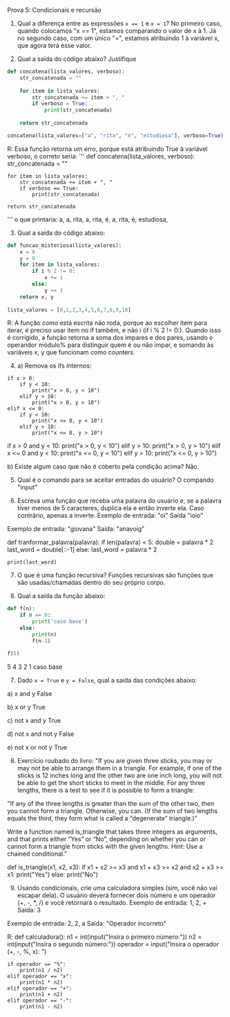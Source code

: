 Prova 5: Condicionais e recursão

1. Qual a diferença entre as expressões `x == 1` e `x = 1`?
No primeiro caso, quando colocamos "x == 1", estamos comparando o valor de x à 1. Já no segundo caso, com um único "=", estamos atribuindo 1 à variável x, que agora terá esse valor.


2. Qual a saída do código abaixo? Justifique

```python
def concatena(lista_valores, verboso):
	str_concatenada = ""
	
	for item in lista_valores:
		str_concatenada += item + ", "
		if verboso = True:
			print(str_concatenada)
			
	return str_concatenada 

concatena(lista_valores=["a", "rita", "é", "estudiosa"], verboso=True)
```  
R: Essa função retorna um erro, porque está atribuindo True à variável verboso, o correto seria:
'''
def concatena(lista_valores, verboso):
	str_concatenada = ""
	
	for item in lista_valores:
		str_concatenada += item + ", "
		if verboso == True:
			print(str_concatenada)
			
	return str_concatenada 
'''
o que printaria:
a, 
a, rita, 
a, rita, é, 
a, rita, é, estudiosa, 

3. Qual a saída do código abaixo:
```python
def funcao_misteriosa(lista_valores):
	x = 0
	y = 0
	for item in lista_valores:
		if i % 2 != 0:
			x += 1
		else:
			y += 1
	return x, y
	
lista_valores = [0,1,2,3,4,5,6,7,8,9,10]
```
R: A função como está escrita não roda, porque ao escolher item para iterar, é preciso usar item no if também, e não i (if i % 2 != 0:). Quando isso é corrigido, a função retorna a soma dos impares e dos pares, 
usando o operandor módulo% para distinguir quem é ou não impar, e somando às variáveis x, y que funcionam como counters.


4. a) Remova os ifs internos:
```
if x > 0:
	if y < 10:
		print("x > 0, y < 10")
	elif y > 10:
		print("x > 0, y > 10")
elif x <= 0:
	if y < 10:
		print("x <= 0, y < 10")
	elif y > 10: 
		print("x <= 0, y > 10")
``` 

if x > 0 and y < 10:
    print("x > 0, y < 10")
elif y > 10:
    print("x > 0, y > 10")
elif x <= 0 and y < 10:
    print("x <= 0, y < 10")
elif y > 10:
    print("x <= 0, y > 10")



b) Existe algum caso que não é coberto pela condição acima?
Não.

5. Qual é o comando para se aceitar entradas do usuário? 
O compando "input"

6. Escreva uma função que receba uma palavra do usuário e, se a palavra tiver menos de 5 caracteres, duplica ela e então inverte ela. Caso contrário, apenas a inverte.
Exemplo de entrada: "oi"
Saída "ioio"

Exemplo de entrada: "giovana"
Saída: "anavoig"


def tranformar_palavra(palavra):
    if len(palavra) < 5:
        double = palavra * 2
        last_word = double[::-1]
    else:
        last_word = palavra * 2

    print(last_word)

7. O que é uma função recursiva? 
Funções recursivas são funções que são usadas/chamadas dentro do seu próprio corpo.


8. Qual a saída da função abaixo:
```python
def f(n):
    if n <= 0:
        print('caso base')
    else:
        print(n)
        f(n-1)

f(5)        
```
5
4
3
2
1
caso base

7. Dado `x = True` e `y = False`, qual a saída das condições abaixo:

a) x and y
False

b) x or y
True

c) not x and y
True

d) not x and not y
False

e) not x or not y
True


8. Exercício roubado do livro:
"If you are given three sticks, you may or may not be able to arrange them in a triangle. For example, if one of the sticks is 12 inches long and the other two are one inch long, you will not be able to get the short sticks to meet in the middle. For any three lengths, there is a test to see if it is possible to form a triangle:

"If any of the three lengths is greater than the sum of the other two, then you cannot form a triangle. Otherwise, you can. (If the sum of two lengths equals the third, they form what is called a “degenerate” triangle.)"

Write a function named is_triangle that takes three integers as arguments, and that prints either “Yes” or “No”, depending on whether you can or cannot form a triangle from sticks with the given lengths. Hint: Use a chained conditional."

def is_triangle(x1, x2, x3):
    if x1 + x2 >= x3 and x1 + x3 >= x2 and x2 + x3 >= x1:
        print("Yes")
    else:
        print("No")


9. Usando condicionais, crie uma calculadora simples (sim, você não vai escapar dela). O usuário deverá fornecer dois número e um operador (+, -, *, /) e você retornará o resultado. 
Exemplo de entrada: 1, 2, +
Saída: 3

Exemplo de entrada: 2, 2, a
Saída: "Operador incorreto"

R:
def calculadora():
    n1 = int(input("Insira o primeiro número:"))
    n2 = int(input("Insira o segundo número:"))
    operador = input("Insira o operador (+, -, %, x): ")


    if operador == "%":
        print(n1 / n2)
    elif operador == "x":
        print(n1 * n2)
    elif operador == "+":
        print(n1 + n2)
    elif operador == "-":
        print(n1 - n2)
